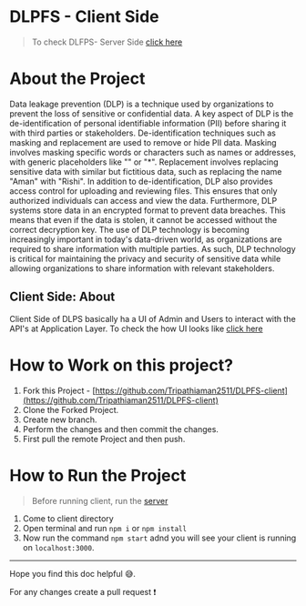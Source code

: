 # DLPFS - Client Side


> To check DLFPS- Server Side [click here](https://github.com/Tripathiaman2511/DLPFS-server) 

# About the Project
Data leakage prevention (DLP) is a technique used by organizations to prevent the loss of sensitive or confidential data. A key aspect of DLP is the de-identification of personal identifiable information (PII) before sharing it with third parties or stakeholders. De-identification techniques such as masking and replacement are used to remove or hide PII data. Masking involves masking specific words or characters such as names or addresses, with generic placeholders like "<PERSON>" or "*". Replacement involves replacing sensitive data with similar but fictitious data, such as replacing the name "Aman" with "Rishi". In addition to de-identification, DLP also provides access control for uploading and reviewing files. This ensures that only authorized individuals can access and view the data. Furthermore, DLP systems store data in an encrypted format to prevent data breaches. This means that even if the data is stolen, it cannot be accessed without the correct decryption key. The use of DLP technology is becoming increasingly important in today's data-driven world, as organizations are required to share information with multiple parties. As such, DLP technology is critical for maintaining the privacy and security of sensitive data while allowing organizations to share information with relevant stakeholders.

## Client Side: About
Client Side of DLPS basically ha a UI of Admin and Users to interact with the API's at Application Layer.
To check the how UI looks like [click here](something)

# How to Work on this project?
1. Fork this Project - [https://github.com/Tripathiaman2511/DLPFS-client](https://github.com/Tripathiaman2511/DLPFS-client)
2. Clone the Forked Project. 
3. Create new branch. 
4. Perform the changes and then commit the changes.
5. First pull the remote Project and then push.


# How to Run the Project
> Before running client, run the [server](https://github.com/Tripathiaman2511/DLPFS-server)
1. Come to client directory
2. Open terminal and run `npm i` or `npm install`
3. Now run the command `npm start` adnd you will see your client is running on `localhost:3000`. 

---
Hope you find this doc helpful :sweat_smile:.

For any changes create a pull request :exclamation:
